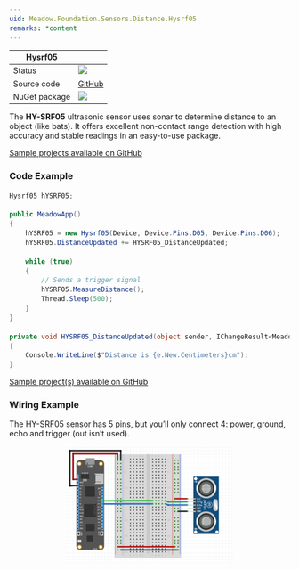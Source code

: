 ```yaml
---
uid: Meadow.Foundation.Sensors.Distance.Hysrf05
remarks: *content
---
```


| Hysrf05 | |
|--------|--------|
| Status | <img src="https://img.shields.io/badge/InProgress-yellow" style="width: auto; height: -webkit-fill-available;" /> |
| Source code | [GitHub](https://github.com/WildernessLabs/Meadow.Foundation/tree/master/Source/Meadow.Foundation.Peripherals/Sensors.Distance.Hysrf05) |
| NuGet package | <a href="https://www.nuget.org/packages/Meadow.Foundation.Sensors.Distance.Hysrf05/" target="_blank"><img src="https://img.shields.io/nuget/v/Meadow.Foundation.Sensors.Distance.Hysrf05.svg?label=Meadow.Foundation.Sensors.Distance.Hysrf05" /></a> |

The **HY-SRF05** ultrasonic sensor uses sonar to determine distance to an object (like bats). It offers excellent non-contact range detection with high accuracy and stable readings in an easy-to-use package.

[Sample projects available on GitHub](https://github.com/WildernessLabs/Meadow.Foundation/tree/master/Source/Meadow.Foundation.Peripherals/Sensors.Distance.Hysrf05/Samples/) 

### Code Example

```csharp
Hysrf05 hYSRF05;

public MeadowApp()
{
    hYSRF05 = new Hysrf05(Device, Device.Pins.D05, Device.Pins.D06);
    hYSRF05.DistanceUpdated += HYSRF05_DistanceUpdated;

    while (true)
    {
        // Sends a trigger signal
        hYSRF05.MeasureDistance();
        Thread.Sleep(500);
    }
}

private void HYSRF05_DistanceUpdated(object sender, IChangeResult<Meadow.Units.Length> e)
{
    Console.WriteLine($"Distance is {e.New.Centimeters}cm");
}

```

[Sample project(s) available on GitHub](https://github.com/WildernessLabs/Meadow.Foundation/tree/main/Source/Meadow.Foundation.Peripherals/Sensors.Distance.Hysrf05/Samples/Hysrf05_Sample)

### Wiring Example

The HY-SRF05 sensor has 5 pins, but you’ll only connect 4: power, ground, echo and trigger (out isn’t used).

<img src="../../API_Assets/Meadow.Foundation.Sensors.Distance.HYSRF05/HYSRF05_Fritzing.svg" 
    style="width: 60%; display: block; margin-left: auto; margin-right: auto;" />




